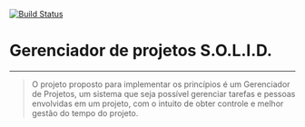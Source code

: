 [![Build Status](https://travis-ci.org/leandronishijima/gerenciador-projetos-solid.svg?branch=master)](https://travis-ci.org/leandronishijima/gerenciador-projetos-solid)

# Gerenciador de projetos S.O.L.I.D.
---
> O projeto proposto para implementar os princípios é um Gerenciador de Projetos, um sistema que seja possível gerenciar 
> tarefas e pessoas envolvidas em um projeto, com o intuito de obter controle e melhor gestão do tempo do projeto.